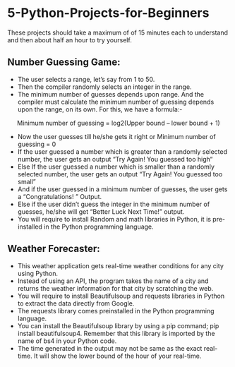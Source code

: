# 5-Python-Projects-for-Beginners
These projects should take a maximum of of 15 minutes each to understand and then about half an hour to try yourself.


## Number Guessing Game:
- The user selects a range, let’s say from 1 to 50.
- Then the compiler randomly selects  an integer in the range.
- The minimum number of guesses depends upon range. And the compiler must calculate the minimum number of guessing depends upon the range, on its own. For this, we have a formula:-
<p align=center> Minimum number of guessing = log2(Upper bound – lower bound + 1) </p>

- Now the user guesses till he/she gets it right or Minimum number of guessing = 0
- If the user guessed a number which is greater than a randomly selected number, the user gets an output “Try Again! You guessed too high“
- Else If the user guessed a number which is smaller than a randomly selected number, the user gets an output “Try Again! You guessed too small”
- And if the user guessed in a minimum number of guesses, the user gets a “Congratulations! ” Output.
- Else if the user didn’t guess the integer in the minimum number of guesses, he/she will get “Better Luck Next Time!” output.
- You will require to install Random and math libraries in Python, it is pre-installed in the Python programming language.

## Weather Forecaster:
- This weather application gets real-time weather conditions for any city using Python. 
- Instead of using an API, the program takes the name of a city and returns the weather information for that city by scratching the web.
- You will require to install Beautifulsoup and requests libraries in Python to extract the data directly from Google.
- The requests library comes preinstalled in the Python programming language.
- You can install the Beautifulsoup library by using a pip command; pip install beautifulsoup4. Remember that this library is imported by the name of bs4 in your Python code.
- The time generated in the output may not be same as the exact real-time. It will show the lower bound of the hour of your real-time.
